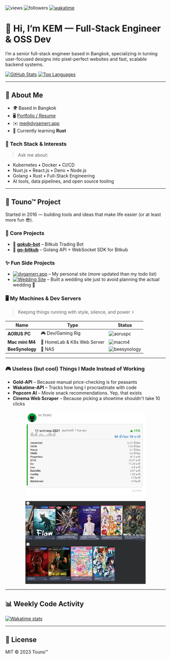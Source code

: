 ![views](https://komarev.com/ghpvc/?username=dvgamerr&color=97ca00&label=views&labelColor=1c1917&style=flat-square)
![followers](https://img.shields.io/github/followers/dvgamerr?logo=github&style=flat-square&color=0891b2&labelColor=1c1917)
[![wakatime](https://wakatime.com/badge/user/06633b1c-3ba7-44c2-ab5d-08e47ccc87ab.svg?style=flat-square)](https://wakatime.com/@06633b1c-3ba7-44c2-ab5d-08e47ccc87ab)

# 👋 Hi, I’m KEM — Full-Stack Engineer & OSS Dev

I’m a senior full-stack engineer based in Bangkok, specializing in turning user-focused designs into pixel-perfect websites and fast, scalable backend systems.

[![GitHub Stats](https://github-readme-stats.vercel.app/api?username=dvgamerr&show_icons=true&title_color=0891b2&text_color=ffffff&icon_color=0891b2&bg_color=1c1917&hide_border=true&theme=transparent)](https://github.com/dvgamerr)
[![Top Languages](https://github-readme-stats.vercel.app/api/top-langs/?username=dvgamerr&langs_count=10&layout=compact&title_color=0891b2&text_color=ffffff&bg_color=1c1917&hide_border=true&theme=transparent&hide_progress=true)](https://github.com/dvgamerr)

---

## 🔧 About Me

- 🌍 Based in Bangkok  
- 🖥️ [Portfolio / Resume](https://dvgamerr.app/)  
- ✉️ [me@dvgamerr.app](mailto:kananek.dev@dvgamerr.app)  
- 🧠 Currently learning **Rust**

### 🚀 Tech Stack & Interests

> Ask me about:

- Kubernetes • Docker • CI/CD  
- Nuxt.js • React.js • Deno • Node.js  
- Golang • Rust • Full-Stack Engineering  
- AI tools, data pipelines, and open source tooling

---

## 📣 Touno™ Project

Started in 2016 — building tools and ideas that make life easier (or at least more fun 😎).

### 🧠 Core Projects

- 🔁 [**gokub-bot**](https://github.com/dvgamerr-app/gokub-bot) – Bitkub Trading Bot  
- 🔌 [**go-bitkub**](https://github.com/dvgamerr-app/bitkub-go) – Golang API + WebSocket SDK for Bitkub

### ✨ Fun Side Projects

- [![dvgamerr.app](https://github.com/dvgamerr-app/dvgamerr-app.github.io/actions/workflows/gh-pages.yml/badge.svg?branch=main)](https://dvgamerr.app/) – My personal site (more updated than my todo list)
- [![Wedding Site](https://github.com/dvgamerr/wedding-day/actions/workflows/deploy.yml/badge.svg?branch=main)](https://wedding.dvgamerr.app/) – Built a wedding site just to avoid planning the actual wedding 🎉

### 🖥 My Machines & Dev Servers

> Keeping things running with style, silence, and power ⚡

| Name            | Type                       | Status |
|-----------------|----------------------------|--------|
| **AORUS PC**     | 🎮 Dev/Gaming Rig            | ![aoruspc](https://cronitor.io/badges/vebpxl/production/kqcc-iLHa43hZx36fLrmosFFTOM.svg) |
| **Mac mini M4**  | 🍎 HomeLab & K8s Web Server     | ![macm4](https://cronitor.io/badges/6DWGYb/production/BA5Bq3f2kiwnMHmnToxNnu1Dltg.svg) |
| **BeeSynology**  | 🐝 NAS             | ![beesynology](https://cronitor.io/badges/bT1I4O/production/P_twmCSMN1yvE594Ec092wuIKZQ.svg) |

---


### 🎮 Useless (but cool) Things I Made Instead of Working

- **Gold-API** – Because manual price-checking is for peasants  
- **Wakatime-API** – Tracks how long I procrastinate with code  
- **Popcorn AI** – Movie snack recommendations. Yep, that exists  
- **Cinema Web Scraper** – Because picking a showtime shouldn't take 10 clicks

<div align="center">
  <img src="./docs/task-wakatime.png" alt="Wakatime Dashboard" width="75%" />
  <br/><br/>
  <img src="./docs/task-cinema.png" alt="Cinema Dashboard" width="75%" />
</div>

---

## 📊 Weekly Code Activity

[![Wakatime stats](https://github-readme-stats.vercel.app/api/wakatime?username=@dvgamerr&bg_color=1c1917&color=ffffff&theme=transparent)](https://wakatime.com/@dvgamerr)

---

## 📄 License

MIT © 2023 Touno™

